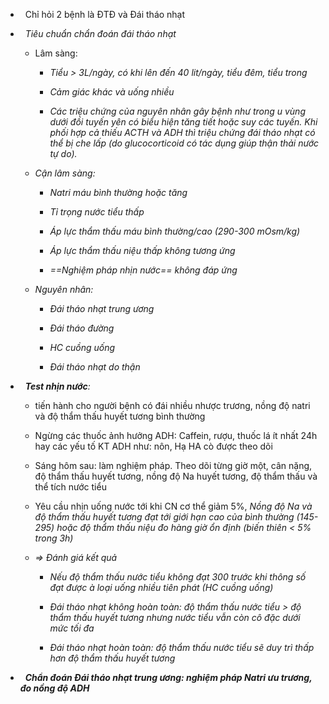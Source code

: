 -   Chỉ hỏi 2 bệnh là ĐTĐ và Đái tháo nhạt  
-   _Tiêu chuẩn chẩn đoán đái tháo nhạt_  
	- Lâm sàng:  
		- _Tiểu > 3L/ngày, có khi lên đến 40 lit/ngày, tiểu đêm, tiểu trong_  
		- _Cảm giác khác và uống nhiều_  
		- _Các triệu chứng của nguyên nhân gây bệnh như trong u vùng dưới đồi tuyến yên có biểu hiện tăng tiết hoặc suy các tuyến. Khi phối hợp cả thiếu ACTH và ADH thì triệu chứng đái tháo nhạt có thể bị che lấp (do glucocorticoid có tác dụng giúp thận thải nước tự do)._  
	- _Cận lâm sàng:_  
		- _Natri máu bình thường hoặc tăng_  
		- _Tỉ trọng nước tiểu thấp_  
		- _Áp lực thẩm thấu máu bình thường/cao (290-300 mOsm/kg)_  
		- _Áp lực thẩm thấu niệu thấp không tương ứng_  
		- _==Nghiệm pháp nhịn nước== không đáp ứng_  
	- _Nguyên nhân:_  
		- _Đái tháo nhạt trung ương_  
		- _Đái tháo đường_  
		- _HC cuồng uống_  
		- _Đái tháo nhạt do thận_  
-   _**Test nhịn nước**:_  
	- tiến hành cho người bệnh có đái nhiều nhược trương, nồng độ natri và độ thẩm thấu huyết tương bình thường  
	- Ngừng các thuốc ảnh hưởng ADH: Caffein, rượu, thuốc lá ít nhất 24h hay các yếu tố KT ADH như: nôn, Hạ HA cò được theo dõi  
	- Sáng hôm sau: làm nghiệm pháp. Theo dõi từng giờ một, cân nặng, độ thẩm thấu huyết tương, nồng độ Na huyết tương, độ thẩm thấu và thể tích nước tiểu  
	- Yêu cầu nhịn uống nước tới khi CN cơ thể giảm 5%, _Nồng độ Na và độ thẩm thấu huyết tương đạt tới giới hạn cao của bình thường (145-295) hoặc độ thẩm thấu niệu đo hàng giờ ổn định (biến thiên < 5% trong 3h)_  
	- _=> Đánh giá kết quả_  
		- _Nếu độ thẩm thấu nước tiểu không đạt 300 trước khi thông số đạt được_ _à loại uống nhiều tiên phát (HC cuồng uống)_  
		- _Đái tháo nhạt không hoàn toàn: độ thẩm thấu nước tiểu > độ thẩm thấu huyết tương nhưng nước tiểu vẫn còn cô đặc dưới mức tối đa_  
		- _Đái tháo nhạt hoàn toàn: độ thẩm thấu nước tiểu sẽ duy trì thấp hơn độ thẩm thấu huyết tương_  
-   **_Chẩn đoán Đái tháo nhạt trung ương: nghiệm pháp Natri ưu trương, đo nồng độ ADH_**